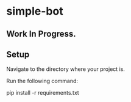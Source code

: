 # simple-bot
## Work In Progress.

## Setup
Navigate to the directory where your project is.

Run the following command:
  
  pip install -r requirements.txt

